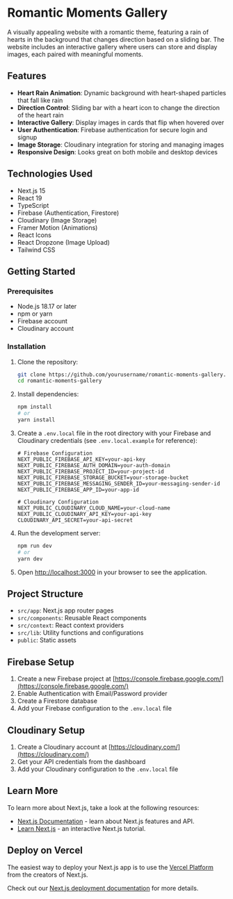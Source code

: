 # Romantic Moments Gallery

A visually appealing website with a romantic theme, featuring a rain of hearts in the background that changes direction based on a sliding bar. The website includes an interactive gallery where users can store and display images, each paired with meaningful moments.

## Features

- **Heart Rain Animation**: Dynamic background with heart-shaped particles that fall like rain
- **Direction Control**: Sliding bar with a heart icon to change the direction of the heart rain
- **Interactive Gallery**: Display images in cards that flip when hovered over
- **User Authentication**: Firebase authentication for secure login and signup
- **Image Storage**: Cloudinary integration for storing and managing images
- **Responsive Design**: Looks great on both mobile and desktop devices

## Technologies Used

- Next.js 15
- React 19
- TypeScript
- Firebase (Authentication, Firestore)
- Cloudinary (Image Storage)
- Framer Motion (Animations)
- React Icons
- React Dropzone (Image Upload)
- Tailwind CSS

## Getting Started

### Prerequisites

- Node.js 18.17 or later
- npm or yarn
- Firebase account
- Cloudinary account

### Installation

1. Clone the repository:
   ```bash
   git clone https://github.com/yourusername/romantic-moments-gallery.git
   cd romantic-moments-gallery
   ```

2. Install dependencies:
   ```bash
   npm install
   # or
   yarn install
   ```

3. Create a `.env.local` file in the root directory with your Firebase and Cloudinary credentials (see `.env.local.example` for reference):
   ```
   # Firebase Configuration
   NEXT_PUBLIC_FIREBASE_API_KEY=your-api-key
   NEXT_PUBLIC_FIREBASE_AUTH_DOMAIN=your-auth-domain
   NEXT_PUBLIC_FIREBASE_PROJECT_ID=your-project-id
   NEXT_PUBLIC_FIREBASE_STORAGE_BUCKET=your-storage-bucket
   NEXT_PUBLIC_FIREBASE_MESSAGING_SENDER_ID=your-messaging-sender-id
   NEXT_PUBLIC_FIREBASE_APP_ID=your-app-id

   # Cloudinary Configuration
   NEXT_PUBLIC_CLOUDINARY_CLOUD_NAME=your-cloud-name
   NEXT_PUBLIC_CLOUDINARY_API_KEY=your-api-key
   CLOUDINARY_API_SECRET=your-api-secret
   ```

4. Run the development server:
   ```bash
   npm run dev
   # or
   yarn dev
   ```

5. Open [http://localhost:3000](http://localhost:3000) in your browser to see the application.

## Project Structure

- `src/app`: Next.js app router pages
- `src/components`: Reusable React components
- `src/context`: React context providers
- `src/lib`: Utility functions and configurations
- `public`: Static assets

## Firebase Setup

1. Create a new Firebase project at [https://console.firebase.google.com/](https://console.firebase.google.com/)
2. Enable Authentication with Email/Password provider
3. Create a Firestore database
4. Add your Firebase configuration to the `.env.local` file

## Cloudinary Setup

1. Create a Cloudinary account at [https://cloudinary.com/](https://cloudinary.com/)
2. Get your API credentials from the dashboard
3. Add your Cloudinary configuration to the `.env.local` file

## Learn More

To learn more about Next.js, take a look at the following resources:

- [Next.js Documentation](https://nextjs.org/docs) - learn about Next.js features and API.
- [Learn Next.js](https://nextjs.org/learn) - an interactive Next.js tutorial.

## Deploy on Vercel

The easiest way to deploy your Next.js app is to use the [Vercel Platform](https://vercel.com/new?utm_medium=default-template&filter=next.js&utm_source=create-next-app&utm_campaign=create-next-app-readme) from the creators of Next.js.

Check out our [Next.js deployment documentation](https://nextjs.org/docs/app/building-your-application/deploying) for more details.
